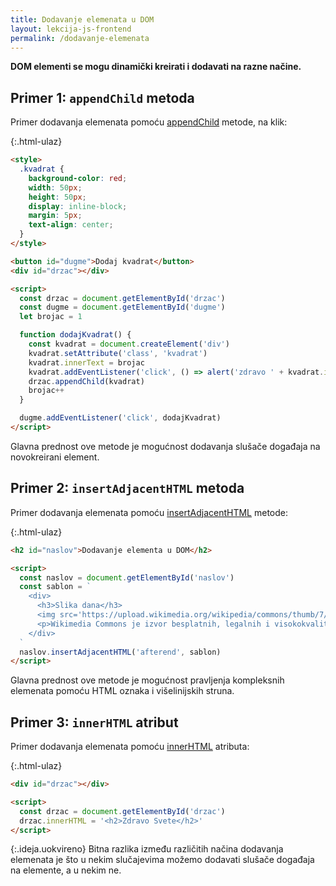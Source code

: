 ```yaml
---
title: Dodavanje elemenata u DOM
layout: lekcija-js-frontend
permalink: /dodavanje-elemenata
---
```


**DOM elementi se mogu dinamički kreirati i dodavati na razne načine.**

## Primer 1: `appendChild` metoda

Primer dodavanja elemenata pomoću [appendChild](https://developer.mozilla.org/en-US/docs/Web/API/Node/appendChild) metode, na klik:

{:.html-ulaz}
```html
<style>
  .kvadrat {
    background-color: red;
    width: 50px;
    height: 50px;
    display: inline-block;
    margin: 5px;
    text-align: center;
  }
</style>

<button id="dugme">Dodaj kvadrat</button>
<div id="drzac"></div>

<script>
  const drzac = document.getElementById('drzac')
  const dugme = document.getElementById('dugme')
  let brojac = 1

  function dodajKvadrat() {
    const kvadrat = document.createElement('div')
    kvadrat.setAttribute('class', 'kvadrat')
    kvadrat.innerText = brojac
    kvadrat.addEventListener('click', () => alert('zdravo ' + kvadrat.innerText))
    drzac.appendChild(kvadrat)
    brojac++
  }

  dugme.addEventListener('click', dodajKvadrat)
</script>
```

Glavna prednost ove metode je mogućnost dodavanja slušače događaja na novokreirani element. 

## Primer 2: `insertAdjacentHTML` metoda

Primer dodavanja elemenata pomoću [insertAdjacentHTML](https://developer.mozilla.org/en-US/docs/Web/API/Element/insertAdjacentHTML) metode:

{:.html-ulaz}
```html
<h2 id="naslov">Dodavanje elementa u DOM</h2>

<script>
  const naslov = document.getElementById('naslov')
  const sablon = `
    <div>
      <h3>Slika dana</h3>
      <img src='https://upload.wikimedia.org/wikipedia/commons/thumb/7/71/Machu_Picchu%2C_Per%C3%BA%2C_2015-07-30%2C_DD_47.JPG/320px-Machu_Picchu%2C_Per%C3%BA%2C_2015-07-30%2C_DD_47.JPG'>
      <p>Wikimedia Commons je izvor besplatnih, legalnih i visokokvalitetnih slika.</p>
    </div>
  `
  naslov.insertAdjacentHTML('afterend', sablon) 
</script>
```

Glavna prednost ove metode je mogućnost pravljenja kompleksnih elemenata pomoću HTML oznaka i višelinijskih struna.

## Primer 3: `innerHTML` atribut

Primer dodavanja elemenata pomoću [innerHTML](https://developer.mozilla.org/en-US/docs/Web/API/Element/innerHTML) atributa:

{:.html-ulaz}
```html
<div id="drzac"></div>

<script>
  const drzac = document.getElementById('drzac')
  drzac.innerHTML = '<h2>Zdravo Svete</h2>'
</script>
```

{:.ideja.uokvireno}
Bitna razlika između različitih načina dodavanja elemenata je što u nekim slučajevima možemo dodavati slušače događaja na elemente, a u nekim ne. 